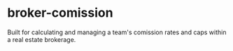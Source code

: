 # broker-comission
Built for calculating and managing a team's comission rates and caps within a real estate brokerage.
